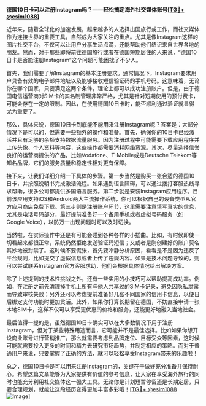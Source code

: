 **德国10日卡可以注册Instagram吗？——轻松搞定海外社交媒体账号[[TG💪+ @esim1088](https://t.me/s/esim1088)]**

近年来，随着全球化的加速发展，越来越多的人选择出国旅行或工作，而社交媒体作为连接世界的重要工具，自然成为大家关注的重点。尤其是像Instagram这样的图片社交平台，不仅可以让用户分享生活点滴，还能帮助他们结识来自世界各地的朋友。然而，对于那些即将前往德国旅行或者在德国短期居住的人来说，“德国10日卡是否能注册Instagram”这个问题可能困扰了不少人。

首先，我们需要了解Instagram的基本注册要求。通常情况下，Instagram要求用户具备有效的电子邮件地址以及能够接收短信验证码的手机号码。这意味着，无论你在哪个国家，只要满足这两个条件，理论上都可以成功注册账户。但是，由于德国电信运营商对SIM卡的实名制管理非常严格，尤其是针对短期使用的预付费卡，可能会存在一定的限制。因此，在使用德国10日卡时，能否顺利通过验证就显得尤为重要了。

那么，具体来说，德国10日卡到底能不能用来注册Instagram呢？答案是：大部分情况下是可以的，但需要一些额外的操作和准备。首先，确保你的10日卡已经激活并且有足够的余额支持数据流量服务。因为注册过程中可能需要下载应用程序并上传头像、个人资料等内容，这些操作都需要消耗网络资源。其次，尽量选择信誉良好的运营商提供的产品，比如Vodafone、T-Mobile或是Deutsche Telekom等知名品牌，它们的服务质量和稳定性相对更有保障。

接下来，让我们详细介绍一下具体的步骤。第一步当然是购买一张合适的德国10日卡，并按照说明书完成激活流程。如果遇到语言障碍，可以通过拨打客服热线寻求帮助，很多公司都提供多国语言服务。第二步就是安装Instagram应用程序。目前该应用支持iOS和Android两大主流操作系统，你可以根据自己的设备类型从官方应用商店免费下载。第三步则是注册账户环节，这里需要注意填写真实的信息，尤其是电话号码部分，最好提前准备好一个备用手机或者虚拟号码服务（如Google Voice），以防万一出现问题时可以及时切换。

当然啦，在实际操作中还是有可能会碰到各种各样的小插曲。比如，有时候即使一切看起来都很正常，系统仍然拒绝发送验证码短信；又或者是刚创建好的账户莫名其妙地被封禁了。这时候不要慌张，首先要冷静分析原因，看看是不是因为违反了平台规则，比如提交了虚假信息或者上传了违规内容。如果是技术问题导致的，则可以尝试联系Instagram官方客服求助，他们会根据具体情况给出解决方案。

除了上述提到的技术性挑战之外，还有一些实用的小技巧可以帮助提高成功率。例如，在注册之前先清理掉手机上所有与他人共享过的SIM卡记录，避免因隐私泄露而导致审核失败；另外还可以考虑提前准备好几张不同国家的信用卡信息，以便日后绑定支付功能时更加灵活。此外，如果你打算长期留在德国，不妨直接申请一张本地SIM卡，这样不仅可以享受更优惠的价格和服务，还能更好地融入当地社会。

最后值得一提的是，虽然德国10日卡确实可以在大多数情况下用于注册Instagram，但对于某些特殊用途而言，它可能并不是最佳选择。比如如果你想开设商业账号进行营销推广，那么就需要考虑到品牌定位、目标受众等因素，这时候可能就需要投入更多的时间和精力去研究市场趋势，并制定相应的策略。而对于普通用户来说，只要掌握了正确的方法，就可以轻松享受Instagram带来的乐趣啦！

总之，德国10日卡是可以用来注册Instagram的，关键在于做好充分准备并保持耐心。希望这篇文章能够为大家提供有价值的参考信息，让大家在享受海外旅行的同时也能充分利用社交媒体这一强大工具。无论你是计划短暂停留还是长期定居，只要合理规划，就能让这段经历变得更加丰富多彩哦！[[TG💪+ @esim1088](https://t.me/s/esim1088) ![Image](https://i.postimg.cc/4NQfJmqS/Snipaste-2025-05-13-00-14-12.png)]